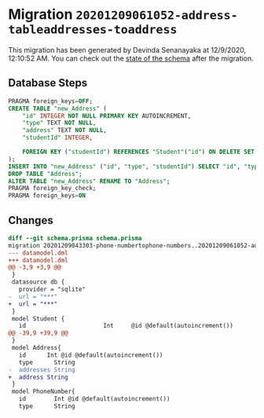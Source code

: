 # Migration `20201209061052-address-tableaddresses-toaddress`

This migration has been generated by Devinda Senanayaka at 12/9/2020, 12:10:52 AM.
You can check out the [state of the schema](./schema.prisma) after the migration.

## Database Steps

```sql
PRAGMA foreign_keys=OFF;
CREATE TABLE "new_Address" (
    "id" INTEGER NOT NULL PRIMARY KEY AUTOINCREMENT,
    "type" TEXT NOT NULL,
    "address" TEXT NOT NULL,
    "studentId" INTEGER,

    FOREIGN KEY ("studentId") REFERENCES "Student"("id") ON DELETE SET NULL ON UPDATE CASCADE
);
INSERT INTO "new_Address" ("id", "type", "studentId") SELECT "id", "type", "studentId" FROM "Address";
DROP TABLE "Address";
ALTER TABLE "new_Address" RENAME TO "Address";
PRAGMA foreign_key_check;
PRAGMA foreign_keys=ON
```

## Changes

```diff
diff --git schema.prisma schema.prisma
migration 20201209043303-phone-numbertophone-numbers..20201209061052-address-tableaddresses-toaddress
--- datamodel.dml
+++ datamodel.dml
@@ -3,9 +3,9 @@
 }
 datasource db {
   provider = "sqlite"
-  url = "***"
+  url = "***"
 }
 model Student {
   id                      Int     @id @default(autoincrement())
@@ -39,9 +39,9 @@
 }
 model Address{
   id      Int @id @default(autoincrement())
   type      String
-  addresses String
+  address String
 }
 model PhoneNumber{
   id        Int @id @default(autoincrement())
   type      String
```


